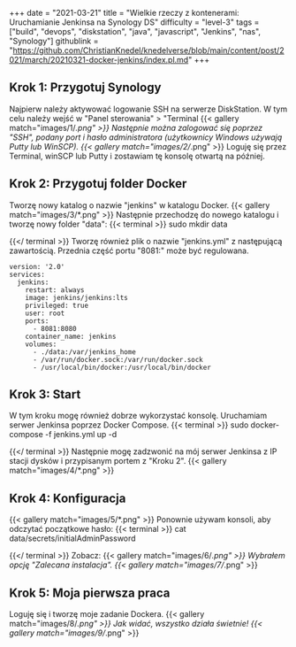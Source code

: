 +++
date = "2021-03-21"
title = "Wielkie rzeczy z kontenerami: Uruchamianie Jenkinsa na Synology DS"
difficulty = "level-3"
tags = ["build", "devops", "diskstation", "java", "javascript", "Jenkins", "nas", "Synology"]
githublink = "https://github.com/ChristianKnedel/knedelverse/blob/main/content/post/2021/march/20210321-docker-jenkins/index.pl.md"
+++

## Krok 1: Przygotuj Synology
Najpierw należy aktywować logowanie SSH na serwerze DiskStation. W tym celu należy wejść w "Panel sterowania" > "Terminal
{{< gallery match="images/1/*.png" >}}
Następnie można zalogować się poprzez "SSH", podany port i hasło administratora (użytkownicy Windows używają Putty lub WinSCP).
{{< gallery match="images/2/*.png" >}}
Loguję się przez Terminal, winSCP lub Putty i zostawiam tę konsolę otwartą na później.
## Krok 2: Przygotuj folder Docker
Tworzę nowy katalog o nazwie "jenkins" w katalogu Docker.
{{< gallery match="images/3/*.png" >}}
Następnie przechodzę do nowego katalogu i tworzę nowy folder "data":
{{< terminal >}}
sudo mkdir data

{{</ terminal >}}
Tworzę również plik o nazwie "jenkins.yml" z następującą zawartością. Przednia część portu "8081:" może być regulowana.
```
version: '2.0'
services:
  jenkins:
    restart: always
    image: jenkins/jenkins:lts
    privileged: true
    user: root
    ports:
      - 8081:8080
    container_name: jenkins
    volumes:
      - ./data:/var/jenkins_home
      - /var/run/docker.sock:/var/run/docker.sock
      - /usr/local/bin/docker:/usr/local/bin/docker

```

## Krok 3: Start
W tym kroku mogę również dobrze wykorzystać konsolę. Uruchamiam serwer Jenkinsa poprzez Docker Compose.
{{< terminal >}}
sudo docker-compose -f jenkins.yml up -d

{{</ terminal >}}
Następnie mogę zadzwonić na mój serwer Jenkinsa z IP stacji dysków i przypisanym portem z "Kroku 2".
{{< gallery match="images/4/*.png" >}}

## Krok 4: Konfiguracja

{{< gallery match="images/5/*.png" >}}
Ponownie używam konsoli, aby odczytać początkowe hasło:
{{< terminal >}}
cat data/secrets/initialAdminPassword

{{</ terminal >}}
Zobacz:
{{< gallery match="images/6/*.png" >}}
Wybrałem opcję "Zalecana instalacja".
{{< gallery match="images/7/*.png" >}}

## Krok 5: Moja pierwsza praca
Loguję się i tworzę moje zadanie Dockera.
{{< gallery match="images/8/*.png" >}}
Jak widać, wszystko działa świetnie!
{{< gallery match="images/9/*.png" >}}